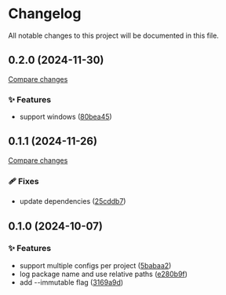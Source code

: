 <!-- header -->
# Changelog

All notable changes to this project will be documented in this file.

<!-- version:0.2.0 -->
## 0.2.0 (2024-11-30)

[Compare changes](https://github.com/Wroud/foundation/compare/ts-link-v0.1.1...ts-link-v0.2.0)

<!-- changelog -->
### ✨ Features

- support windows ([80bea45](https://github.com/Wroud/foundation/commit/80bea45))

<!-- version:0.1.1 -->
## 0.1.1 (2024-11-26)

[Compare changes](https://github.com/Wroud/foundation/compare/ts-link-v0.1.0...ts-link-v0.1.1)

<!-- changelog -->
### 🩹 Fixes

- update dependencies ([25cddb7](https://github.com/Wroud/foundation/commit/25cddb7))

<!-- version:0.1.0 -->
## 0.1.0 (2024-10-07)

<!-- changelog -->
### ✨ Features

- support multiple configs per project ([5babaa2](https://github.com/Wroud/foundation/commit/5babaa2))
- log package name and use relative paths ([e280b9f](https://github.com/Wroud/foundation/commit/e280b9f))
- add --immutable flag ([3169a9d](https://github.com/Wroud/foundation/commit/3169a9d))

